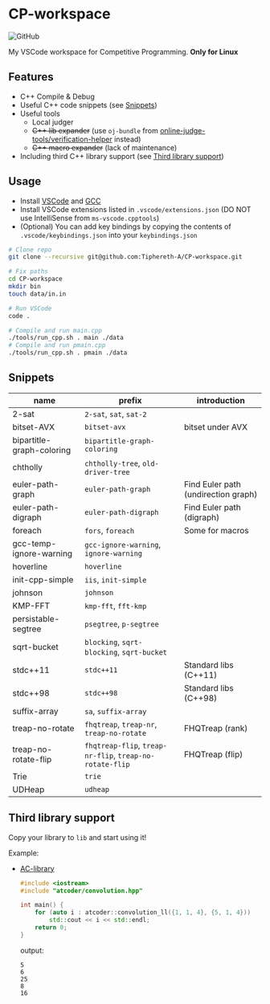 # CP-workspace

![GitHub](https://img.shields.io/github/license/Tiphereth-A/CP-workspace)

My VSCode workspace for Competitive Programming. **Only for Linux**

## Features

- C++ Compile & Debug
- Useful C++ code snippets (see [Snippets](#Snippets))
- Useful tools
  - Local judger
  - ~~C++ lib expander~~ (use `oj-bundle` from [online-judge-tools/verification-helper](https://github.com/online-judge-tools/verification-helper) instead)
  - ~~C++ macro expander~~ (lack of maintenance)
- Including third C++ library support (see [Third library support](#Third%20library%20support))

## Usage

- Install [VSCode](https://code.visualstudio.com/) and [GCC](https://gcc.gnu.org/)
- Install VSCode extensions listed in `.vscode/extensions.json` (DO NOT use IntelliSense from `ms-vscode.cpptools`)
- (Optional) You can add key bindings by copying the contents of `.vscode/keybindings.json` into your `keybindings.json`

```bash
# Clone repo
git clone --recursive git@github.com:Tiphereth-A/CP-workspace.git

# Fix paths
cd CP-workspace
mkdir bin
touch data/in.in

# Run VSCode
code .

# Compile and run main.cpp
./tools/run_cpp.sh . main ./data
# Compile and run pmain.cpp
./tools/run_cpp.sh . pmain ./data
```

## Snippets

| name                      | prefix                                                   | introduction                        |
| ------------------------- | -------------------------------------------------------- | ----------------------------------- |
| 2-sat                     | `2-sat`, `sat`, `sat-2`                                  |
| bitset-AVX                | `bitset-avx`                                             | bitset under AVX                    |
| bipartitle-graph-coloring | `bipartitle-graph-coloring`                              |
| chtholly                  | `chtholly-tree`, `old-driver-tree`                       |
| euler-path-graph          | `euler-path-graph`                                       | Find Euler path (undirection graph) |
| euler-path-digraph        | `euler-path-digraph`                                     | Find Euler path (digraph)           |
| foreach                   | `fors`, `foreach`                                        | Some for macros                     |
| gcc-temp-ignore-warning   | `gcc-ignore-warning`, `ignore-warning`                   |
| hoverline                 | `hoverline`                                              |
| init-cpp-simple           | `iis`, `init-simple`                                     |
| johnson                   | `johnson`                                                |
| KMP-FFT                   | `kmp-fft`, `fft-kmp`                                     |
| persistable-segtree       | `psegtree`, `p-segtree`                                  |
| sqrt-bucket               | `blocking`, `sqrt-blocking`, `sqrt-bucket`               |
| stdc++11                  | `stdc++11`                                               | Standard libs (C++11)               |
| stdc++98                  | `stdc++98`                                               | Standard libs (C++98)               |
| suffix-array              | `sa`, `suffix-array`                                     |
| treap-no-rotate           | `fhqtreap`, `treap-nr`, `treap-no-rotate`                | FHQTreap (rank)                     |
| treap-no-rotate-flip      | `fhqtreap-flip`, `treap-nr-flip`, `treap-no-rotate-flip` | FHQTreap (flip)                     |
| Trie                      | `trie`                                                   |
| UDHeap                    | `udheap`                                                 |

## Third library support

Copy your library to `lib` and start using it!

Example:

- [AC-library](https://github.com/atcoder/ac-library)

  ```cpp
  #include <iostream>
  #include "atcoder/convolution.hpp"

  int main() {
      for (auto i : atcoder::convolution_ll({1, 1, 4}, {5, 1, 4}))
          std::cout << i << std::endl;
      return 0;
  }
  ```

  output:

  ```text
  5
  6
  25
  8
  16
  ```
